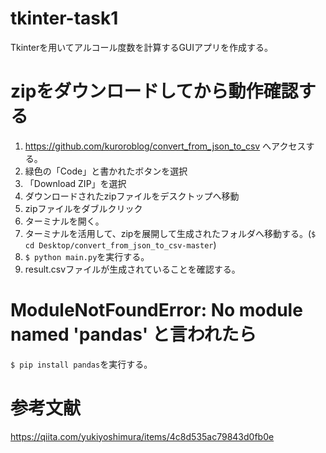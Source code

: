 # tkinter-task1
Tkinterを用いてアルコール度数を計算するGUIアプリを作成する。

# zipをダウンロードしてから動作確認する
1. https://github.com/kuroroblog/convert_from_json_to_csv へアクセスする。
2. 緑色の「Code」と書かれたボタンを選択
3. 「Download ZIP」を選択
4. ダウンロードされたzipファイルをデスクトップへ移動
5. zipファイルをダブルクリック
6. ターミナルを開く。
7. ターミナルを活用して、zipを展開して生成されたフォルダへ移動する。(`$ cd Desktop/convert_from_json_to_csv-master`)
8. `$ python main.py`を実行する。
9. result.csvファイルが生成されていることを確認する。

# ModuleNotFoundError: No module named 'pandas' と言われたら
`$ pip install pandas`を実行する。

# 参考文献
https://qiita.com/yukiyoshimura/items/4c8d535ac79843d0fb0e
